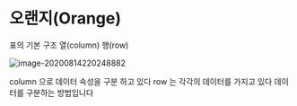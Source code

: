 # 오랜지(Orange)

표의 기본 구조 열(column) 행(row)

![image-20200814220248882](C:\Users\user\AppData\Roaming\Typora\typora-user-images\image-20200814220248882.png)

column 으로 데이터 속성을 구분 하고 있다 row 는 각각의 데이터를 가지고 있다  데이터를 구분하는 방법입니다



